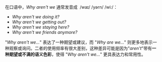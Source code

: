 在口语中，*Why aren't we* 通常发音成  /waɪ/ /yərn/ /wi:/：
+ *Why aren't we doing it?*
+ *Why aren't we getting out?*
+ *Why aren't we staying here?*
+ *Why aren't we friends anymore?*

"*Why aren't we...*" 表达了一种期望或建议，而 "*Why are we...*" 则更多地表示一种观察或询问。二者的使用频率有很大差别，这种差异可能是因为"*aren't*"带有**一种期望或不满的语义色彩**，使得 "*Why aren't we...*" 更具表达力和常用性。